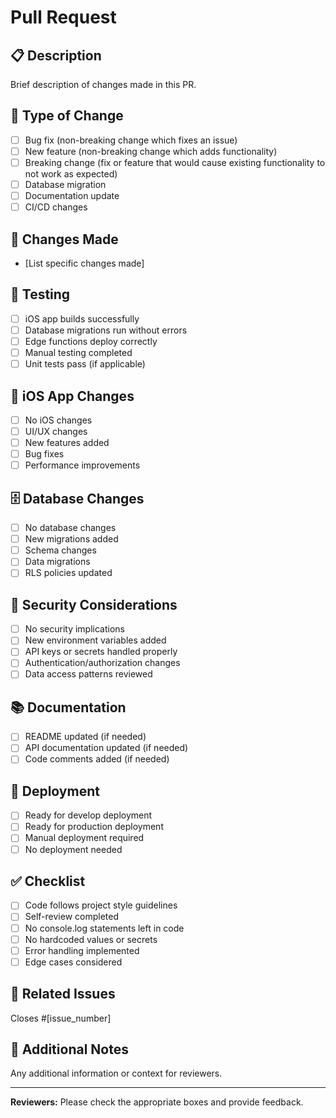 # Pull Request

## 📋 Description
Brief description of changes made in this PR.

## 🎯 Type of Change
- [ ] Bug fix (non-breaking change which fixes an issue)
- [ ] New feature (non-breaking change which adds functionality)
- [ ] Breaking change (fix or feature that would cause existing functionality to not work as expected)
- [ ] Database migration
- [ ] Documentation update
- [ ] CI/CD changes

## 🔧 Changes Made
- [List specific changes made]

## 🧪 Testing
- [ ] iOS app builds successfully
- [ ] Database migrations run without errors
- [ ] Edge functions deploy correctly
- [ ] Manual testing completed
- [ ] Unit tests pass (if applicable)

## 📱 iOS App Changes
- [ ] No iOS changes
- [ ] UI/UX changes
- [ ] New features added
- [ ] Bug fixes
- [ ] Performance improvements

## 🗄️ Database Changes
- [ ] No database changes
- [ ] New migrations added
- [ ] Schema changes
- [ ] Data migrations
- [ ] RLS policies updated

## 🔐 Security Considerations
- [ ] No security implications
- [ ] New environment variables added
- [ ] API keys or secrets handled properly
- [ ] Authentication/authorization changes
- [ ] Data access patterns reviewed

## 📚 Documentation
- [ ] README updated (if needed)
- [ ] API documentation updated (if needed)
- [ ] Code comments added (if needed)

## 🚀 Deployment
- [ ] Ready for develop deployment
- [ ] Ready for production deployment
- [ ] Manual deployment required
- [ ] No deployment needed

## ✅ Checklist
- [ ] Code follows project style guidelines
- [ ] Self-review completed
- [ ] No console.log statements left in code
- [ ] No hardcoded values or secrets
- [ ] Error handling implemented
- [ ] Edge cases considered

## 🔗 Related Issues
Closes #[issue_number]

## 📝 Additional Notes
Any additional information or context for reviewers.

---

**Reviewers:** Please check the appropriate boxes and provide feedback. 